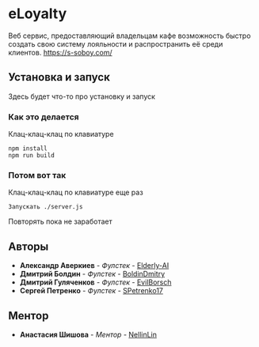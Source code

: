 # eLoyalty

Веб сервис, предоставляющий владельцам кафе возможность 
быстро создать свою систему лояльности и распространить её среди клиентов.
https://s-soboy.com/

## Установка и запуск

Здесь будет что-то про установку и запуск 

### Как это делается

Клац-клац-клац по клавиатуре

```
npm install
npm run build
```

### Потом вот так

Клац-клац-клац по клавиатуре еще раз

```
Запускать ./server.js
```

Повторять пока не заработает


## Авторы

* **Александр Аверкиев** - *Фулстек* - [Elderly-AI](https://github.com/Elderly-AI)
* **Дмитрий Болдин** - *Фулстек* - [BoldinDmitry](https://github.com/BoldinDmitry)
* **Дмитрий Гуляченков** - *Фулстек* - [EvilBorsch](https://github.com/EvilBorsch)
* **Сергей Петренко** - *Фулстек* - [SPetrenko17](https://github.com/SPetrenko17)

## Ментор
* **Анастасия Шишова** - *Ментор* - [NellinLin](https://github.com/NellinLin)



